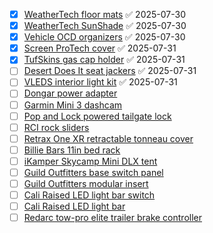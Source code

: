 - [x] [WeatherTech floor mats](https://www.weathertech.com/floorliner-digitalfit-toyota-tacoma.html?year=2023&wt_660-370_toyotatacomacab=660-5829_DoubleCab&wt_660-431_tacomatransmissiontype=660-7865_Automatic&wt_color=Black&wt_settype=1stand2ndRow&ymmSearch=true) ✅ 2025-07-30
- [x] [WeatherTech SunShade](https://www.weathertech.com/sunshade-toyota-tacoma.html?year=2023&wt_660-370_toyotatacomacab=660-5829_DoubleCab&ymmSearch=true) ✅ 2025-07-30
- [x] [Vehicle OCD organizers](https://baselayerlabs.com/car-organizers/car-organizer-set-2016-2023-toyota-tacoma/) ✅ 2025-07-30
- [x] [Screen ProTech cover](https://screenprotech.com/products/toyota-tacoma-screen-protech-kit?variant=35927574904985) ✅ 2025-07-31
- [x] [TufSkins gas cap holder](https://www.tufskinz.com/products/gas-cap-holder-toyota-tacoma?variant=32949192294496) ✅ 2025-07-31
- [ ] [Desert Does It seat jackers](https://desertdoesit.com/products/2005-2023-toyota-tacoma-seat-jackers) ✅ 2025-07-31
- [ ] [VLEDS interior light kit](https://tacomabeast.com/products/2016-2023-toyota-tacoma-full-interior-led-kit?_pos=2&_fid=6c7f9ca9f&_ss=c) ✅ 2025-07-31
- [ ] [Dongar power adapter](https://dongar.tech/products/12pin-tacoma?sca_ref=1117365.8btKsBodin)
- [ ] [Garmin Mini 3 dashcam](https://www.garmin.com/en-US/p/1223369/)
- [ ] [Pop and Lock powered tailgate lock](https://www.tacomalifestyle.com/products/pop-lock-powered-tailgate-lock)
- [ ] [RCI rock sliders](https://rcimetalworks.com/product/2016-tacoma-rock-sliders/) 
- [ ] [Retrax One XR retractable tonneau cover](https://realtruck.com/p/retraxone-xr-tonneau-cover/v/toyota/tacoma/2023/)
- [ ] [Billie Bars 11in bed rack](https://billiebars.com/products/billiebars-tacoma-retrax-and-pace-edwards-t-slot-rack?variant=40436448985133)
- [ ] [iKamper Skycamp Mini DLX tent](https://ikamper.com/products/skycamp-dlx-mini) 
- [ ] [Guild Outfitters base switch panel](https://guildoutfitters.com/products/no-cut-base-switch-panel-for-3-short-switches)
- [ ] [Guild Outfitters modular insert](http://guildoutfitters.com/products/go-6?pr_prod_strat=pinned&pr_rec_id=c749d3f24&pr_rec_pid=7005503651994&pr_ref_pid=7066352353434&pr_seq=uniform)
- [ ] [Cali Raised LED light bar switch](https://caliraisedled.com/products/small-toyota-oem-style-light-bar-switch)
- [ ] [Cali Raised LED light bar](https://caliraisedled.com/products/second-32-light-bar-with-relocation-mounts-for-2016-2023-tacoma-stealth-bumper)
- [ ] [Redarc tow-pro elite trailer brake controller](https://www.redarcelectronics.com/us/tow-pro-elite-electric-brake-controller)